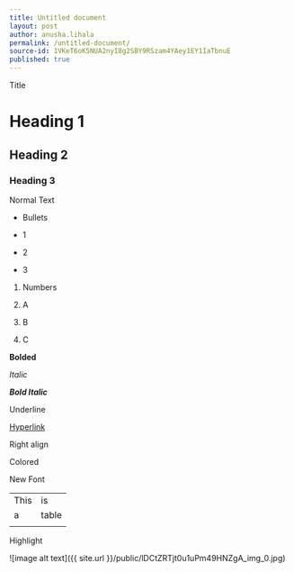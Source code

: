 ```yaml
---
title: Untitled document
layout: post
author: anusha.lihala
permalink: /untitled-document/
source-id: 1VKeT6oK5NUA2nyI8g2SBY9RSzam4YAey1EY1IaTbnuE
published: true
---
```

Title

# Heading 1

## Heading 2

### Heading 3 

Normal Text

* Bullets

* 1

* 2

* 3

1. Numbers

2. A

3. B

4. C

**Bolded**

*Italic*

**_Bold Italic_**

Underline

[Hyperlink](google.com)

Right align

Colored

New Font

<table>
  <tr>
    <td>This </td>
    <td>is</td>
  </tr>
  <tr>
    <td>a</td>
    <td>table</td>
  </tr>
  <tr>
    <td></td>
    <td></td>
  </tr>
</table>


Highlight

![image alt text]({{ site.url }}/public/lDCtZRTjt0u1uPm49HNZgA_img_0.jpg)

